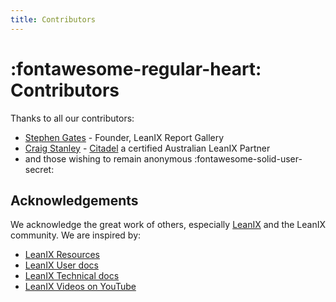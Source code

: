 ```yaml
---
title: Contributors
---
```


# :fontawesome-regular-heart: Contributors 

Thanks to all our contributors:

- [Stephen Gates](https://www.linkedin.com/in/sdgates/) - Founder, LeanIX Report Gallery
- [Craig Stanley](https://www.linkedin.com/in/c-stanley/) - [Citadel](https://citadelgroup.com.au/eaaas/) a certified Australian LeanIX Partner
- and those wishing to remain anonymous :fontawesome-solid-user-secret:

## Acknowledgements

We acknowledge the great work of others, especially [LeanIX](https://www.leanix.net/en/) and the LeanIX community. We are inspired by:

- [LeanIX Resources](https://www.leanix.net/en/resources/download)
- [LeanIX User docs](https://docs.leanix.net/)
- [LeanIX Technical docs](https://dev.leanix.net/docs)
- [LeanIX Videos on YouTube](https://www.youtube.com/channel/UCuQgcdrp4Pf9-6ygAPC0PYA)
